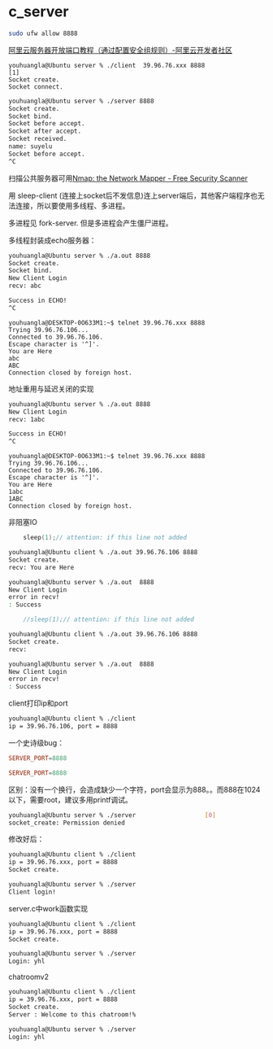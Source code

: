 # c_server



```bash
sudo ufw allow 8888
```

[阿里云服务器开放端口教程（通过配置安全组规则）\-阿里云开发者社区](https://developer.aliyun.com/article/767328)

```
youhuangla@Ubuntu server % ./client  39.96.76.xxx 8888                                                        [1]
Socket create.
Socket connect.
```

```bash
youhuangla@Ubuntu server % ./server 8888                                                                    [130]
Socket create.
Socket bind.
Socket before accept.
Socket after accept.
Socket received.
name: suyelu
Socket before accept.
^C
```

扫描公共服务器可用[Nmap: the Network Mapper \- Free Security Scanner](https://nmap.org/)

用 sleep-client (连接上socket后不发信息)连上server端后，其他客户端程序也无法连接，所以要使用多线程、多进程。

多进程见 fork-server. 但是多进程会产生僵尸进程。

多线程封装成echo服务器：
 
```bash
youhuangla@Ubuntu server % ./a.out 8888                                                                       [2]
Socket create.
Socket bind.
New Client Login
recv: abc

Success in ECHO!
^C
```

```
youhuangla@DESKTOP-0O633M1:~$ telnet 39.96.76.xxx 8888
Trying 39.96.76.106...
Connected to 39.96.76.106.
Escape character is '^]'.
You are Here
abc
ABC
Connection closed by foreign host.
```

地址重用与延迟关闭的实现

```bash
youhuangla@Ubuntu server % ./a.out 8888                                                                   [0]
New Client Login
recv: 1abc

Success in ECHO!
^C
```

```
youhuangla@DESKTOP-0O633M1:~$ telnet 39.96.76.xxx 8888
Trying 39.96.76.106...
Connected to 39.96.76.106.
Escape character is '^]'.
You are Here
1abc
1ABC
Connection closed by foreign host.
```

非阻塞IO

```c
	sleep(1);// attention: if this line not added
```

```bash
youhuangla@Ubuntu client % ./a.out 39.96.76.106 8888                                                          [0]
Socket create.
recv: You are Here

```

```bash
youhuangla@Ubuntu server % ./a.out  8888                                                                    [130]
New Client Login
error in recv!
: Success

```

```c
	//sleep(1);// attention: if this line not added
```

```bash
youhuangla@Ubuntu client % ./a.out 39.96.76.106 8888                                                          [0]
Socket create.
recv: 
```

```bash
youhuangla@Ubuntu server % ./a.out  8888                                                                    [130]
New Client Login
error in recv!
: Success

```

client打印ip和port

```bash
youhuangla@Ubuntu client % ./client                                                                           [0]
ip = 39.96.76.106, port = 8888
```

一个史诗级bug：

```server.conf
SERVER_PORT=8888

```

```server.conf
SERVER_PORT=8888
```

区别：没有一个换行，会造成缺少一个字符，port会显示为888。。而888在1024以下，需要root，建议多用printf调试。

```bash
youhuangla@Ubuntu server % ./server                   [0]
socket_create: Permission denied
```

修改好后：

```bash
youhuangla@Ubuntu client % ./client                                                                           [0]
ip = 39.96.76.xxx, port = 8888
Socket create.
```

```bash
youhuangla@Ubuntu server % ./server                                                                           [0]
Client login!
```

server.c中work函数实现

```bash
youhuangla@Ubuntu client % ./client                                                                           [0]
ip = 39.96.76.xxx, port = 8888
Socket create.
```

```bash
youhuangla@Ubuntu server % ./server                                                                           [0]
Login: yhl 

```

chatroomv2

```bash
youhuangla@Ubuntu client % ./client                                                                           [0]
ip = 39.96.76.xxx, port = 8888
Socket create.
Server : Welcome to this chatroom!%    
```

```bash
youhuangla@Ubuntu server % ./server                                                                           [0]
Login: yhl 
```